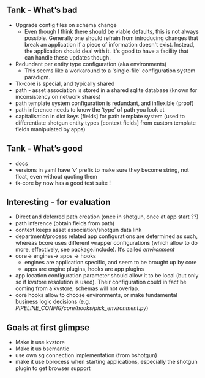 ## Tank - What’s bad

* Upgrade config files on schema change
    - Even though I think there should be viable defaults, this is not always possible. Generally one should refrain from introducing changes that break an application if a piece of information doesn't exist. Instead, the application should deal with it. It's good to have a facility that can handle these updates though.
* Redundant per entity type configuration (aka environments)
    - This seems like a workaround to a 'single-file' configuration system paradigm.
* Tk-core is special, and typically shared
* path - asset association is stored in a shared sqlite database (known for inconsistency on network shares)
* path template system configuration is redundant, and inflexible (proof)
* path inference needs to know the ‘type’ of path you look at
* capitalisation in dict keys [fields] for path template system (used to differentiate shotgun entity types [context fields] from custom template fields manipulated by apps)

## Tank - What’s good
* docs
* versions in yaml have ‘v’ prefix to make sure they become string, not float, even without quoting them
* tk-core by now has a good test suite !

## Interesting - for evaluation
* Direct and deferred path creation (once in shotgun, once at app start ??)
* path inference (obtain fields from path)
* context keeps asset association/shotgun data link
* department/process related app configurations are determined as such, whereas bcore uses different wrapper configurations (which allow to do more, effectively, see package.include). It’s called *environment*
* core-> engines-> apps -> hooks
    * engines are application specific, and seem to be brought up by core
    * apps are engine plugins, hooks are app plugins
* app location configuration parameter should allow it to be local (but only so if kvstore resolution is used). Their configuration could in fact be coming from a kvstore, schemas will not overlap.
* core hooks allow to choose environments, or make fundamental business logic decisions (e.g. *PIPELINE_CONFIG/core/hooks/pick_environment.py*)

## Goals at first glimpse
* Make it use kvstore
* Make it us bsemantic
* use own sg connection implementation (from bshotgun)
* make it use bprocess when starting applications, especially the shotgun plugin to get browser support
